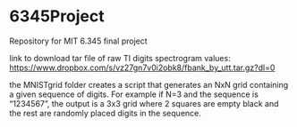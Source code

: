 # 6345Project
Repository for MIT 6.345 final project

link to download tar file of raw TI digits spectrogram values: https://www.dropbox.com/s/vz27gn7v0i2obk8/fbank_by_utt.tar.gz?dl=0

the MNISTgrid folder creates a script that generates an NxN grid containing a given sequence of digits. For example if N=3 and the sequence is “1234567”, the output is a 3x3 grid where 2 squares are empty black and the rest are randomly placed digits in the sequence.


